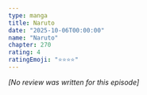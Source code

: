 ```yaml
---
type: manga
title: Naruto
date: "2025-10-06T00:00:00"
name: "Naruto"
chapter: 270
rating: 4
ratingEmoji: "⭐️⭐️⭐️⭐️"
---
```


_[No review was written for this episode]_